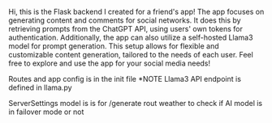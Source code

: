 Hi, this is the Flask backend I created for a friend's app! The app focuses on generating content and comments for social networks. 
It does this by retrieving prompts from the ChatGPT API, using users' own tokens for authentication. 
Additionally, the app can also utilize a self-hosted Llama3 model for prompt generation.
This setup allows for flexible and customizable content generation, tailored to the needs of each user. 
Feel free to explore and use the app for your social media needs!



Routes and app config is in the init file
*NOTE Llama3 API endpoint is defined in llama.py 

ServerSettings model is is for /generate rout weather to check if AI model is in failover mode or not

